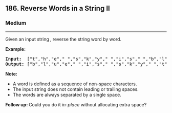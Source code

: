 <h2>186. Reverse Words in a String II</h2><h3>Medium</h3><hr><div><p>Given an input string<strong><em>&nbsp;</em></strong>, reverse the string word by word.&nbsp;</p>

<p><strong>Example:</strong></p>

<pre><strong>Input:  </strong>["t","h","e"," ","s","k","y"," ","i","s"," ","b","l","u","e"]
<strong>Output: </strong>["b","l","u","e"," ","i","s"," ","s","k","y"," ","t","h","e"]</pre>

<p><strong>Note:&nbsp;</strong></p>

<ul>
	<li>A word is defined as a sequence of non-space characters.</li>
	<li>The input string does not contain leading or trailing spaces.</li>
	<li>The words are always separated by a single space.</li>
</ul>

<p><strong>Follow up:&nbsp;</strong>Could you do it <i>in-place</i> without allocating extra space?</p>
</div>